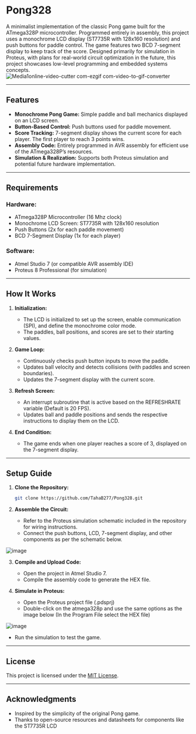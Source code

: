 # Pong328

A minimalist implementation of the classic Pong game built for the ATmega328P microcontroller. Programmed entirely in assembly, this project uses a monochrome LCD display (ST7735R with 128x160 resolution) and push buttons for paddle control. The game features two BCD 7-segment display to keep track of the score. Designed primarily for simulation in Proteus, with plans for real-world circuit optimization in the future, this project showcases low-level programming and embedded systems concepts.
![Media1online-video-cutter com-ezgif com-video-to-gif-converter](https://github.com/user-attachments/assets/f397f315-31ef-49e5-bffa-f7f9ec1ddb44)

---

## Features

- **Monochrome Pong Game:** Simple paddle and ball mechanics displayed on an LCD screen.
- **Button-Based Control:** Push buttons used for paddle movement.
- **Score Tracking:** 7-segment display shows the current score for each player. The first player to reach 3 points wins.
- **Assembly Code:** Entirely programmed in AVR assembly for efficient use of the ATmega328P’s resources.
- **Simulation & Realization:** Supports both Proteus simulation and potential future hardware implementation.

---

## Requirements

### Hardware:

- ATmega328P Microcontroller (16 Mhz clock)
- Monochrome LCD Screen: ST7735R with 128x160 resolution
- Push Buttons (2x for each paddle movement)
- BCD 7-Segment Display (1x for each player)


### Software:

- Atmel Studio 7 (or compatible AVR assembly IDE)
- Proteus 8 Professional (for simulation)

---

## How It Works

1. **Initialization:**

   - The LCD is initialized to set up the screen, enable communication (SPI), and define the monochrome color mode.
   - The paddles, ball positions, and scores are set to their starting values.

2. **Game Loop:**

   - Continuously checks push button inputs to move the paddle.
   - Updates ball velocity and detects collisions (with paddles and screen boundaries).
   - Updates the 7-segment display with the current score.

3. **Refresh Screen:**

   - An interrupt subroutine that is active based on the REFRESHRATE variable (Default is 20 FPS).
   - Updates ball and paddle positions and sends the respective instructions to display them on the LCD.

4. **End Condition:**

   - The game ends when one player reaches a score of 3, displayed on the 7-segment display.

---

## Setup Guide

1. **Clone the Repository:**

   ```bash
   git clone https://github.com/TahaB277/Pong328.git
   ```

2. **Assemble the Circuit:**

   - Refer to the Proteus simulation schematic included in the repository for wiring instructions.
   - Connect the push buttons, LCD, 7-segment display, and other components as per the schematic below.
   
![image](https://github.com/user-attachments/assets/d7391816-b7de-4abe-8722-e15aed116f23)

3. **Compile and Upload Code:**

   - Open the project in Atmel Studio 7.
   - Compile the assembly code to generate the HEX file.

4. **Simulate in Proteus:**

   - Open the Proteus project file (.pdsprj)
   - Double-click on the atmega328p and use the same options as the image below (In the Program File select the HEX file)
   
![image](https://github.com/user-attachments/assets/34f0e4ff-f1cf-4958-b84d-67ecb4facf1a)

   - Run the simulation to test the game.

---

## License

This project is licensed under the [MIT License](LICENSE).

---

## Acknowledgments

- Inspired by the simplicity of the original Pong game.
- Thanks to open-source resources and datasheets for components like the ST7735R LCD


